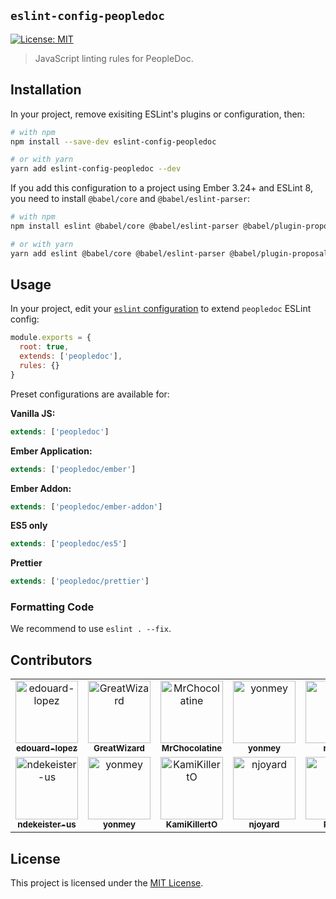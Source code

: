 ## `eslint-config-peopledoc`

[![License: MIT](https://img.shields.io/badge/License-MIT-yellow.svg)](https://opensource.org/licenses/MIT)

> JavaScript linting rules for PeopleDoc.

## Installation

In your project, remove exisiting ESLint's plugins or configuration, then:

```sh
# with npm
npm install --save-dev eslint-config-peopledoc

# or with yarn
yarn add eslint-config-peopledoc --dev
```

If you add this configuration to a project using Ember 3.24+ and ESLint 8, you need to install `@babel/core` and `@babel/eslint-parser`:

```sh
# with npm
npm install eslint @babel/core @babel/eslint-parser @babel/plugin-proposal-decorators --save-dev

# or with yarn
yarn add eslint @babel/core @babel/eslint-parser @babel/plugin-proposal-decorators -D
```

## Usage

In your project, edit your [`eslint` configuration](https://eslint.org/docs/user-guide/getting-started#global-installation-and-usage) to extend `peopledoc` ESLint config:

```js
module.exports = {
  root: true,
  extends: ['peopledoc'],
  rules: {}
}
```

Preset configurations are available for:

**Vanilla JS:**

```js
extends: ['peopledoc']
```

**Ember Application:**

```js
extends: ['peopledoc/ember']
```

**Ember Addon:**

```js
extends: ['peopledoc/ember-addon']
```

**ES5 only**

```js
extends: ['peopledoc/es5']
```

**Prettier**

```js
extends: ['peopledoc/prettier']
```

### Formatting Code

We recommend to use `eslint . --fix`.

## Contributors

<!-- readme: contributors -start -->
<table>
<tr>
    <td align="center">
        <a href="https://github.com/edouard-lopez">
            <img src="https://avatars.githubusercontent.com/u/1212392?v=4" width="100;" alt="edouard-lopez"/>
            <br />
            <sub><b>edouard-lopez</b></sub>
        </a>
    </td>
    <td align="center">
        <a href="https://github.com/GreatWizard">
            <img src="https://avatars.githubusercontent.com/u/1322081?v=4" width="100;" alt="GreatWizard"/>
            <br />
            <sub><b>GreatWizard</b></sub>
        </a>
    </td>
    <td align="center">
        <a href="https://github.com/MrChocolatine">
            <img src="https://avatars.githubusercontent.com/u/47531779?v=4" width="100;" alt="MrChocolatine"/>
            <br />
            <sub><b>MrChocolatine</b></sub>
        </a>
    </td>
    <td align="center">
        <a href="https://github.com/yonmey">
            <img src="https://avatars.githubusercontent.com/u/3025706?v=4" width="100;" alt="yonmey"/>
            <br />
            <sub><b>yonmey</b></sub>
        </a>
    </td>
    <td align="center">
        <a href="https://github.com/ryuran">
            <img src="https://avatars.githubusercontent.com/u/1309340?v=4" width="100;" alt="ryuran"/>
            <br />
            <sub><b>ryuran</b></sub>
        </a>
    </td>
    <td align="center">
        <a href="https://github.com/xcambar">
            <img src="https://avatars.githubusercontent.com/u/657654?v=4" width="100;" alt="xcambar"/>
            <br />
            <sub><b>xcambar</b></sub>
        </a>
    </td></tr>
<tr>
    <td align="center">
        <a href="https://github.com/ndekeister-us">
            <img src="https://avatars.githubusercontent.com/u/56396753?v=4" width="100;" alt="ndekeister-us"/>
            <br />
            <sub><b>ndekeister-us</b></sub>
        </a>
    </td>
    <td align="center">
        <a href="https://github.com/yonmey">
            <img src="https://avatars.githubusercontent.com/u/3025706?v=4" width="100;" alt="yonmey"/>
            <br />
            <sub><b>yonmey</b></sub>
        </a>
    </td>
    <td align="center">
        <a href="https://github.com/KamiKillertO">
            <img src="https://avatars.githubusercontent.com/u/9579729?v=4" width="100;" alt="KamiKillertO"/>
            <br />
            <sub><b>KamiKillertO</b></sub>
        </a>
    </td>
    <td align="center">
        <a href="https://github.com/njoyard">
            <img src="https://avatars.githubusercontent.com/u/127842?v=4" width="100;" alt="njoyard"/>
            <br />
            <sub><b>njoyard</b></sub>
        </a>
    </td>
    <td align="center">
        <a href="https://github.com/Pixelik">
            <img src="https://avatars.githubusercontent.com/u/1423394?v=4" width="100;" alt="Pixelik"/>
            <br />
            <sub><b>Pixelik</b></sub>
        </a>
    </td>
    <td align="center">
        <a href="https://github.com/saintsebastian">
            <img src="https://avatars.githubusercontent.com/u/8288415?v=4" width="100;" alt="saintsebastian"/>
            <br />
            <sub><b>saintsebastian</b></sub>
        </a>
    </td></tr>
</table>
<!-- readme: contributors -end -->

## License

This project is licensed under the [MIT License](LICENSE).
